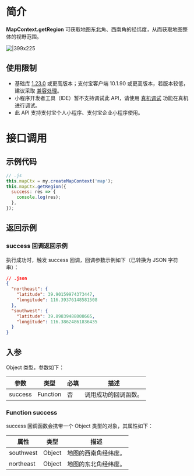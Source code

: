 # 简介

**MapContext.getRegion** 可获取地图东北角、西南角的经纬度，从而获取地图整体的视野范围。

![|399x225](http://mdn.alipayobjects.com/afts/img/A*9KnRSZHPtBZ9xbJMl2ucnwBkAa8wAA/original?bz=openpt_doc&t=FDATT4LmNWYCQJlzrCcm0QAAAABkMK8AAAAA#align=left&display=inline&height=225&margin=%5Bobject%20Object%5D&originHeight=225&originWidth=399&status=done&style=stroke&width=399)

## 使用限制

- 基础库 [1.23.0](https://opendocs.alipay.com/mini/framework/lib) 或更高版本；支付宝客户端 10.1.90 或更高版本，若版本较低，建议采取 [兼容处理](https://opendocs.alipay.com/mini/framework/compatibility)。
- 小程序开发者工具（IDE）暂不支持调试此 API，请使用 [真机调试](https://opendocs.alipay.com/mini/ide/remote-debug) 功能在真机进行调试。
- 此 API 支持支付宝个人小程序、支付宝企业小程序使用。

# 接口调用

## 示例代码

```javascript
// .js
this.mapCtx = my.createMapContext('map');
this.mapCtx.getRegion({
  success: res => {
    console.log(res);
  },
});
```

## 返回示例

### success 回调返回示例

执行成功时，触发 success 回调，回调参数示例如下（已转换为 JSON 字符串）：

```json
// .json
{
  "northeast": {
    "latitude": 39.90159974373447,
    "longitude": 116.39376148581508
  },
  "southwest": {
    "latitude": 39.89839488008665,
    "longitude": 116.38624861836435
  }
}
```

## 入参

Object 类型，参数如下：

| **参数** | **类型** | **必填** | **描述**             |
| -------- | -------- | -------- | -------------------- |
| success  | Function | 否       | 调用成功的回调函数。 |

### Function success

success 回调函数会携带一个 Object 类型的对象，其属性如下：

| **属性**  | **类型** | **描述**             |
| --------- | -------- | -------------------- |
| southwest | Object   | 地图的西南角经纬度。 |
| northeast | Object   | 地图的东北角经纬度。 |
